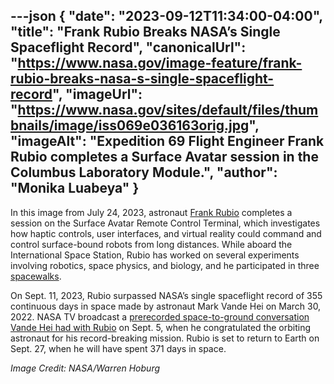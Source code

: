 ---json
{
  "date": "2023-09-12T11:34:00-04:00",
  "title": "Frank Rubio Breaks NASA’s Single Spaceflight Record",
  "canonicalUrl": "https://www.nasa.gov/image-feature/frank-rubio-breaks-nasa-s-single-spaceflight-record",
  "imageUrl": "https://www.nasa.gov/sites/default/files/thumbnails/image/iss069e036163orig.jpg",
  "imageAlt": "Expedition 69 Flight Engineer Frank Rubio completes a Surface Avatar session in the Columbus Laboratory Module.",
  "author": "Monika Luabeya"
}
---

In this image from July 24, 2023, astronaut [Frank Rubio](https://www.nasa.gov/astronauts/biographies/frank-rubio) completes a session on the Surface Avatar Remote Control Terminal, which investigates how haptic controls, user interfaces, and virtual reality could command and control surface-bound robots from long distances. While aboard the International Space Station, Rubio has worked on several experiments involving robotics, space physics, and biology, and he participated in three [spacewalks](https://www.nasa.gov/mission_pages/station/spacewalks/).

On Sept. 11, 2023, Rubio surpassed NASA’s single spaceflight record of 355 continuous days in space made by astronaut Mark Vande Hei on March 30, 2022. NASA TV broadcast a [prerecorded space-to-ground conversation Vande Hei had with Rubio](https://www.youtube.com/watch?v=Pis4aDk0Gwk) on Sept. 5, when he congratulated the orbiting astronaut for his record-breaking mission. Rubio is set to return to Earth on Sept. 27, when he will have spent 371 days in space.

_Image Credit: NASA/Warren Hoburg_
